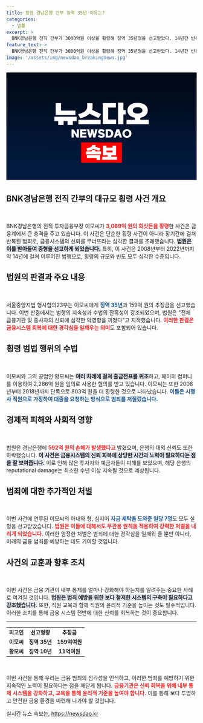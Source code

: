 ```yaml
---
title: 횡령 경남은행 간부 징역 35년 이유는?
categories:
  - 법률
excerpt: >
  BNK경남은행 전직 간부가 3000억원 이상을 횡령해 징역 35년형을 선고받았다. 14년간 반복된 범행과 금융시스템 신뢰 붕괴에 대한 법원의 엄중한 경고가 담긴 이번 사건의 전말을 확인해보세요!
feature_text: >
  BNK경남은행 전직 간부가 3000억원 이상을 횡령해 징역 35년형을 선고받았다. 14년간 반복된 범행과 금융시스템 신뢰 붕괴에 대한 법원의 엄중한 경고가 담긴 이번 사건의 전말을 확인해보세요!
image: '/assets/img/newsdao_breakingnews.jpg'
---
```


<p><img src="/assets/img/newsdao_breakingnews.jpg" alt="pcversion 속보" /></p>

<h2 data-ke-size="size26">BNK경남은행 전직 간부의 대규모 횡령 사건 개요</h2>

<p data-ke-size="size16">&nbsp;</p>

<p>BNK경남은행의 전직 투자금융부장 이모씨가 <b><span style="color: #ee2323;">3,089억 원의 회삿돈을 횡령</span></b>한 사건은 금융계에서 큰 충격을 주고 있습니다. 이 사건은 단순한 횡령 사건이 아니라 장기간에 걸쳐 반복된 범죄로, 금융시스템의 신뢰를 무너뜨리는 심각한 결과를 초래했습니다. <b><span style="background-color: #21538527;">법원은 이를 받아들여 중형을 선고하게 되었습니다.</span></b> 특히, 이 사건은 2008년부터 2022년까지 약 14년에 걸쳐 이루어진 범행으로, 횡령의 규모와 빈도 모두 심각한 수준입니다. </p>

<h2>법원의 판결과 주요 내용</h2>

<p data-ke-size="size16">&nbsp;</p>

<p>서울중앙지법 형사합의23부는 이모씨에게 <b><span style="color: #1a5490;">징역 35년</span></b>과 159억 원의 추징금을 선고했습니다. 이번 판결에서는 범행의 지속성과 수법의 잔혹성이 강조되었으며, 법원은 "전체 금융기관 및 종사자의 신뢰에 심각한 악영향을 끼쳤다"고 지적했습니다. <b><span style="color: #ee2323;">이러한 판결은 금융시스템 회복에 대한 경각심을 일깨우는 의미</span></b>도 포함되어 있습니다. </p>

<h2>횡령 범법 행위의 수법</h2>

<p data-ke-size="size16">&nbsp;</p>

<p>이모씨와 그의 공범인 황모씨는 <b><span style="background-color: #21538527;">여러 차례에 걸쳐 출금전표를 위조</span></b>하고, 페이퍼 컴퍼니를 이용하여 2,286억 원을 임의로 사용한 혐의를 받고 있습니다. 이모씨는 또한 2008년부터 2018년까지 단독으로 803억 원을 더 횡령한 것으로 나타났습니다. <b><span style="color: #1a5490;">이들은 시행사 직원으로 가장하여 대출을 요청하는 방식으로 범죄를 저질렀습니다.</span></b></p>

<h2>경제적 피해와 사회적 영향</h2>

<p data-ke-size="size16">&nbsp;</p>

<p>법원은 경남은행에 <b><span style="color: #ee2323;">592억 원의 손해가 발생했다고</span></b> 밝혔으며, 은행의 대외 신뢰도 또한 하락했습니다. <b><span style="background-color: #21538527;">이 사건은 금융시스템의 신뢰 회복에 상당한 시간과 노력이 필요하다는 점을 잘 보여줍니다.</span></b> 이로 인해 많은 투자자와 예금자들이 피해를 보았으며, 해당 은행의 reputational damage는 최소한 수년 이상 지속될 것으로 예상됩니다. </p>

<h2>범죄에 대한 추가적인 처벌</h2>

<p data-ke-size="size16">&nbsp;</p>

<p>이번 사건에 연루된 이모씨의 아내와 형, 심지어 <b><span style="color: #1a5490;">자금 세탁을 도와준 일당 7명</span></b>도 모두 실형을 선고받았습니다. <b><span style="color: #ee2323;">법원은 이들에 대해서도 무관용 원칙을 적용하여 강력한 처벌을 내리게 되었습니다.</span></b> 이러한 엄정한 처벌은 범죄에 대한 경각심을 일깨워 줄 뿐만 아니라, 미래의 금융 범죄를 예방하는 데도 기여할 것입니다. </p>

<h2>사건의 교훈과 향후 조치</h2>

<p data-ke-size="size16">&nbsp;</p>

<p>이번 사건은 금융 기관이 내부 통제를 얼마나 강화해야 하는지를 알려주는 중요한 사례로 여겨질 것입니다. <b><span style="background-color: #21538527;">법원은 범죄 예방을 위한 보다 철저한 시스템의 구축이 필요하다고 강조했습니다.</span></b> 또한, 직원 교육과 함께 직원의 윤리적 기준을 높이는 것도 필수적입니다. 이러한 조치를 통해 금융 시스템 전반에 대한 신뢰를 회복하는 것이 중요합니다.</p>

<hr />

<table style="width:100%; border-collapse:collapse;">
  <tr>
    <td style="text-align: center; height: 17px;"><b>피고인</b></td>
    <td style="text-align: center; height: 17px;"><b>선고형량</b></td>
    <td style="text-align: center; height: 17px;"><b>추징금</b></td>
  </tr>
  <tr>
    <td style="text-align: center; height: 17px;"><b>이모씨</b></td>
    <td style="text-align: center; height: 17px;"><b>징역 35년</b></td>
    <td style="text-align: center; height: 17px;"><b>159억여원</b></td>
  </tr>
  <tr>
    <td style="text-align: center; height: 17px;"><b>황모씨</b></td>
    <td style="text-align: center; height: 17px;"><b>징역 10년</b></td>
    <td style="text-align: center; height: 17px;"><b>11억여원</b></td>
  </tr>
</table>

<p data-ke-size="size16">&nbsp;</p>

<p>이번 사건을 통해 우리는 금융 범죄의 심각성을 인식하고, 이러한 범죄를 예방하기 위한 지속적인 노력이 필요하다는 점을 깨닫게 됩니다. <b><span style="color: #ee2323;">금융기관은 신뢰 회복을 위해 내부 통제 시스템을 강화하고, 교육을 통해 윤리적 기준을 높여야 합니다.</span></b> 이를 통해 보다 투명하고 안전한 금융 환경을 마련해 나가야 할 것입니다.</p>
실시간 뉴스 속보는, <a href="https://newsdao.kr" rel="dofollow">https://newsdao.kr</a>


